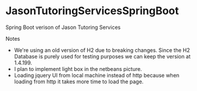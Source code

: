 # JasonTutoringServicesSpringBoot
Spring Boot verison of Jason Tutoring Services

Notes
- We're using an old version of H2 due to breaking changes. Since the H2 Database is purely used for testing purposes we can keep the version at 1.4.199.
- I plan to implement light box in the netbeans picture.  
- Loading jquery UI from local machine instead of http because when loading from http it takes more time to load the page. 
